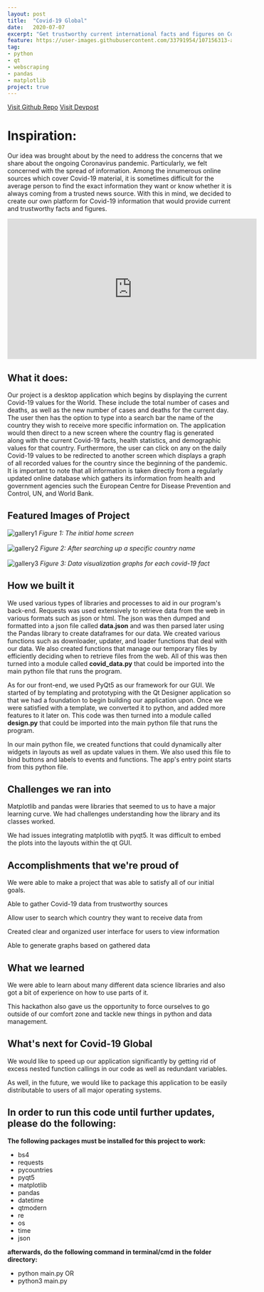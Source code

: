```yaml
---
layout: post
title:  "Covid-19 Global"
date:   2020-07-07
excerpt: "Get trustworthy current international facts and figures on Covid-19."
feature: https://user-images.githubusercontent.com/33791954/107156313-a9f80700-694b-11eb-9441-da91b9d893ab.jpg
tag:
- python 
- qt
- webscraping
- pandas
- matplotlib
project: true
---
```

<a href="https://github.com/mahirchow/COVID-19-GLOBAL" class="btn btn-info">Visit Github Repo</a>
<a href="https://devpost.com/software/covid-19-global" class="btn btn-info">Visit Devpost</a>
# Inspiration:

Our idea was brought about by the need to address the concerns that we share about the ongoing Coronavirus pandemic. Particularly, we felt concerned with the spread of information. Among the innumerous online sources which cover Covid-19 material, it is sometimes difficult for the average person to find the exact information they want or know whether it is always coming from a trusted news source. With this in mind, we decided to create our own platform for Covid-19 information that would provide current and trustworthy facts and figures.

<iframe width="560" height="315" src="https://www.youtube.com/embed/xbPZWd21G2g" frameborder="0" allow="accelerometer; autoplay; clipboard-write; encrypted-media; gyroscope; picture-in-picture" allowfullscreen></iframe>

## What it does:

Our project is a desktop application which begins by displaying the current Covid-19 values for the World. These include the total number of cases and deaths, as well as the new number of cases and deaths for the current day. The user then has the option to type into a search bar the name of the country they wish to receive more specific information on. The application would then direct to a new screen where the country flag is generated along with the current Covid-19 facts, health statistics, and demographic values for that country. Furthermore, the user can click on any on the daily Covid-19 values to be redirected to another screen which displays a graph of all recorded values for the country since the beginning of the pandemic. It is important to note that all information is taken directly from a regularly updated online database which gathers its information from health and government agencies such the European Centre for Disease Prevention and Control, UN, and World Bank.

## Featured Images of Project
![gallery1](https://user-images.githubusercontent.com/33791954/107155287-9d70b000-6945-11eb-9fa1-a39f50888760.jpg)
*Figure 1: The initial home screen*
<br><br>
![gallery2](https://user-images.githubusercontent.com/33791954/107155289-9ea1dd00-6945-11eb-9932-6996be54440b.jpg)
*Figure 2: After searching up a specific country name*
<br><br>
![gallery3](https://user-images.githubusercontent.com/33791954/107155290-a06ba080-6945-11eb-895e-7fa4fa3bcb93.jpg)
*Figure 3: Data visualization graphs for each covid-19 fact*
<br>

## How we built it

We used various types of libraries and processes to aid in our program's back-end. Requests was used extensively to retrieve data from the web in various formats such as json or html. The json was then dumped and formatted into a json file called **data.json** and was then parsed later using the Pandas library to create dataframes for our data. We created various functions such as downloader, updater, and loader functions that deal with our data. We also created functions that manage our temporary files by efficiently deciding when to retrieve files from the web. All of this was then turned into a module called **covid_data.py** that could be imported into the main python file that runs the program.

As for our front-end, we used PyQt5 as our framework for our GUI.  We started of by templating and prototyping with the Qt Designer application so that we had a foundation to begin building our application upon. Once we were satisfied with a template, we converted it to python, and added more features to it later on. This code was then turned into a module called **design.py** that could be imported into the main python file that runs the program.

In our main python file, we created functions that could dynamically alter widgets in layouts as well as update values in them. We also used this file to bind buttons and labels to events and functions. The app's entry point starts from this python file.

## Challenges we ran into

Matplotlib and pandas were libraries that seemed to us to have a major learning curve. We had challenges understanding how the library and its classes worked.

We had issues integrating matplotlib with pyqt5. It was difficult to embed the plots into the layouts within the qt GUI.

## Accomplishments that we're proud of

We were able to make a project that was able to satisfy all of our initial goals.

Able to gather Covid-19 data from trustworthy sources

Allow user to search which country they want to receive data from

Created clear and organized user interface for users to view information

Able to generate graphs based on gathered data
 
## What we learned

We were able to learn about many different data science libraries and also got a bit of experience on how to use parts of it. 

This hackathon also gave us the opportunity to force ourselves to go outside of our comfort zone and tackle new things in python and data management. 

## What's next for Covid-19 Global

We would like to speed up our application significantly by getting rid of excess nested function callings in our code as well as redundant variables. 

As well, in the future, we would like to package this application to be easily distributable to users of all major operating systems.

## In order to run this code until further updates, please do the following:

**The following packages must be installed for this project to work:**
* bs4
* requests
* pycountries
* pyqt5
* matplotlib
* pandas
* datetime
* qtmodern
* re
* os
* time
* json

**afterwards, do the following command in terminal/cmd in the folder directory:**

* python main.py
OR
* python3 main.py
